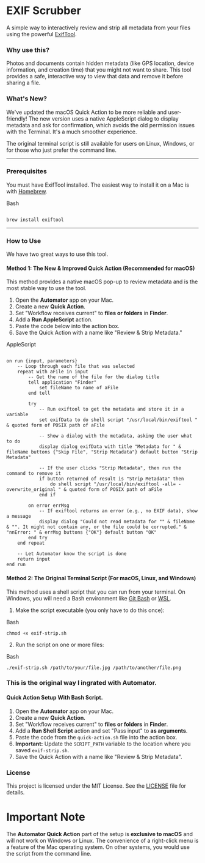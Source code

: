 
# EXIF Scrubber

A simple way to interactively review and strip all metadata from your files using the powerful [ExifTool](https://exiftool.org/).


### Why use this?

Photos and documents contain hidden metadata (like GPS location, device information, and creation time) that you might not want to share. This tool provides a safe, interactive way to view that data and remove it before sharing a file.


### What's New?

We've updated the macOS Quick Action to be more reliable and user-friendly! The new version uses a native AppleScript dialog to display metadata and ask for confirmation, which avoids the old permission issues with the Terminal. It's a much smoother experience.

The original terminal script is still available for users on Linux, Windows, or for those who just prefer the command line.


---


### Prerequisites

You must have ExifTool installed. The easiest way to install it on a Mac is with [Homebrew](https://brew.sh/).

Bash
```

brew install exiftool 
```



---


### How to Use

We have two great ways to use this tool.


#### Method 1: The New & Improved Quick Action (Recommended for macOS)

This method provides a native macOS pop-up to review metadata and is the most stable way to use the tool.



1. Open the **Automator** app on your Mac.
2. Create a new **Quick Action**.
3. Set "Workflow receives current" to **files or folders** in **Finder**.
4. Add a **Run AppleScript** action.
5. Paste the code below into the action box.
6. Save the Quick Action with a name like "Review & Strip Metadata."

AppleScript
```AppleScript

on run {input, parameters} 
	-- Loop through each file that was selected 
	repeat with aFile in input 
		-- Get the name of the file for the dialog title 
		tell application "Finder" 
			set fileName to name of aFile 
		end tell 
		 
		try 
			-- Run exiftool to get the metadata and store it in a variable 
			set exifData to do shell script "/usr/local/bin/exiftool " & quoted form of POSIX path of aFile 
			 
			-- Show a dialog with the metadata, asking the user what to do 
			display dialog exifData with title "Metadata for " & fileName buttons {"Skip File", "Strip Metadata"} default button "Strip Metadata" 
			 
			-- If the user clicks "Strip Metadata", then run the command to remove it 
			if button returned of result is "Strip Metadata" then 
				do shell script "/usr/local/bin/exiftool -all= -overwrite_original " & quoted form of POSIX path of aFile 
			end if 
			 
		on error errMsg 
			-- If exiftool returns an error (e.g., no EXIF data), show a message 
			display dialog "Could not read metadata for "" & fileName & "". It might not contain any, or the file could be corrupted." & "nnError: " & errMsg buttons {"OK"} default button "OK" 
		end try 
	end repeat 
	 
	-- Let Automator know the script is done 
	return input 
end run 
```


#### Method 2: The Original Terminal Script (For macOS, Linux, and Windows)

This method uses a shell script that you can run from your terminal. On Windows, you will need a Bash environment like [Git Bash](https://git-scm.com/download/win) or [WSL](https://docs.microsoft.com/en-us/windows/wsl/install).



1. Make the script executable (you only have to do this once): 

Bash 
``` 
chmod +x exif-strip.sh 
```

2. Run the script on one or more files: 

Bash 
```
./exif-strip.sh /path/to/your/file.jpg /path/to/another/file.png
```

### **This is the original way I ingrated with Automator.**
#### Quick Action Setup With Bash Script.

1.  Open the **Automator** app on your Mac.
2.  Create a new **Quick Action**.
3.  Set "Workflow receives current" to **files or folders** in **Finder**.
4.  Add a **Run Shell Script** action and set "Pass input" to **as arguments**.
5.  Paste the code from the `quick-action.sh` file into the action box.
6.  **Important:** Update the `SCRIPT_PATH` variable to the location where you saved `exif-strip.sh`.
7.  Save the Quick Action with a name like "Review & Strip Metadata".


### License

This project is licensed under the MIT License. See the [LICENSE](LICENSE) file for details.

# **Important Note**

The **Automator Quick Action** part of the setup is **exclusive to macOS** and will not work on Windows or Linux. The convenience of a right-click menu is a feature of the Mac operating system. On other systems, you would use the script from the command line.
